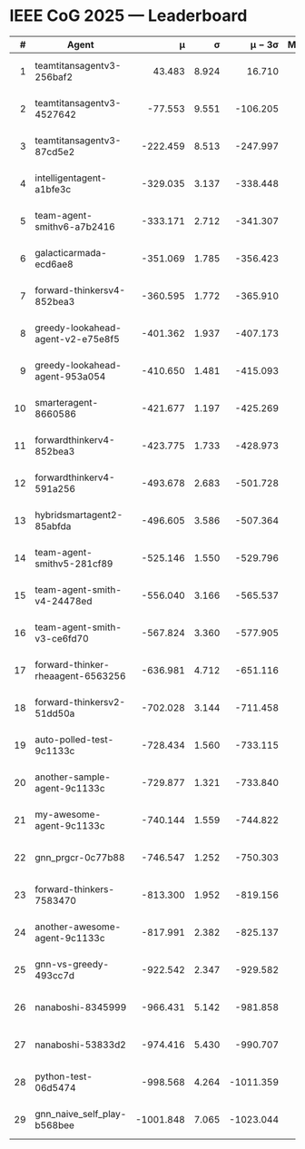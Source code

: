 # IEEE CoG 2025 — Leaderboard

| # | Agent | μ | σ | μ − 3σ | Matches | Updated |
|---:|---|---:|---:|---:|---:|---|
| 1 | teamtitansagentv3-256baf2 | 43.483 | 8.924 | 16.710 | 20736 | 2025-08-24 23:20 |
| 2 | teamtitansagentv3-4527642 | -77.553 | 9.551 | -106.205 | 20210 | 2025-08-24 23:20 |
| 3 | teamtitansagentv3-87cd5e2 | -222.459 | 8.513 | -247.997 | 21206 | 2025-08-24 23:20 |
| 4 | intelligentagent-a1bfe3c | -329.035 | 3.137 | -338.448 | 17106 | 2025-08-24 23:20 |
| 5 | team-agent-smithv6-a7b2416 | -333.171 | 2.712 | -341.307 | 20160 | 2025-08-24 23:20 |
| 6 | galacticarmada-ecd6ae8 | -351.069 | 1.785 | -356.423 | 18920 | 2025-08-24 23:20 |
| 7 | forward-thinkersv4-852bea3 | -360.595 | 1.772 | -365.910 | 16461 | 2025-08-24 23:20 |
| 8 | greedy-lookahead-agent-v2-e75e8f5 | -401.362 | 1.937 | -407.173 | 20714 | 2025-08-24 23:20 |
| 9 | greedy-lookahead-agent-953a054 | -410.650 | 1.481 | -415.093 | 18634 | 2025-08-24 23:20 |
| 10 | smarteragent-8660586 | -421.677 | 1.197 | -425.269 | 17093 | 2025-08-24 23:20 |
| 11 | forwardthinkerv4-852bea3 | -423.775 | 1.733 | -428.973 | 17044 | 2025-08-24 23:20 |
| 12 | forwardthinkerv4-591a256 | -493.678 | 2.683 | -501.728 | 16661 | 2025-08-24 23:20 |
| 13 | hybridsmartagent2-85abfda | -496.605 | 3.586 | -507.364 | 16777 | 2025-08-24 23:20 |
| 14 | team-agent-smithv5-281cf89 | -525.146 | 1.550 | -529.796 | 19620 | 2025-08-24 23:20 |
| 15 | team-agent-smith-v4-24478ed | -556.040 | 3.166 | -565.537 | 20376 | 2025-08-24 23:20 |
| 16 | team-agent-smith-v3-ce6fd70 | -567.824 | 3.360 | -577.905 | 20776 | 2025-08-24 23:20 |
| 17 | forward-thinker-rheaagent-6563256 | -636.981 | 4.712 | -651.116 | 19138 | 2025-08-24 23:20 |
| 18 | forward-thinkersv2-51dd50a | -702.028 | 3.144 | -711.458 | 19618 | 2025-08-24 23:20 |
| 19 | auto-polled-test-9c1133c | -728.434 | 1.560 | -733.115 | 20800 | 2025-08-24 23:20 |
| 20 | another-sample-agent-9c1133c | -729.877 | 1.321 | -733.840 | 20400 | 2025-08-24 23:20 |
| 21 | my-awesome-agent-9c1133c | -740.144 | 1.559 | -744.822 | 20360 | 2025-08-24 23:20 |
| 22 | gnn_prgcr-0c77b88 | -746.547 | 1.252 | -750.303 | 17820 | 2025-08-24 23:20 |
| 23 | forward-thinkers-7583470 | -813.300 | 1.952 | -819.156 | 18540 | 2025-08-24 23:20 |
| 24 | another-awesome-agent-9c1133c | -817.991 | 2.382 | -825.137 | 21580 | 2025-08-24 23:20 |
| 25 | gnn-vs-greedy-493cc7d | -922.542 | 2.347 | -929.582 | 15700 | 2025-08-24 23:20 |
| 26 | nanaboshi-8345999 | -966.431 | 5.142 | -981.858 | 16450 | 2025-08-24 23:20 |
| 27 | nanaboshi-53833d2 | -974.416 | 5.430 | -990.707 | 15700 | 2025-08-24 23:20 |
| 28 | python-test-06d5474 | -998.568 | 4.264 | -1011.359 | 16250 | 2025-08-24 23:20 |
| 29 | gnn_naive_self_play-b568bee | -1001.848 | 7.065 | -1023.044 | 16140 | 2025-08-24 23:20 |
